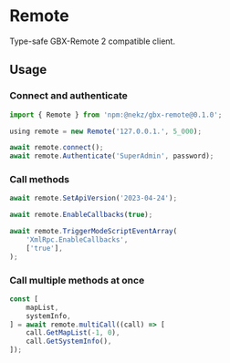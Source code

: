 # Remote

Type-safe GBX-Remote 2 compatible client.

## Usage

### Connect and authenticate

```ts
import { Remote } from 'npm:@nekz/gbx-remote@0.1.0';

using remote = new Remote('127.0.0.1.', 5_000);

await remote.connect();
await remote.Authenticate('SuperAdmin', password);
```

### Call methods

```ts
await remote.SetApiVersion('2023-04-24');

await remote.EnableCallbacks(true);

await remote.TriggerModeScriptEventArray(
    'XmlRpc.EnableCallbacks',
    ['true'],
);
```

### Call multiple methods at once

```ts
const [
    mapList,
    systemInfo,
] = await remote.multiCall((call) => [
    call.GetMapList(-1, 0),
    call.GetSystemInfo(),
]);
```

